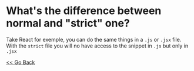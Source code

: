 # What's the difference between normal and "strict" one?

Take React for exemple, you can do the same things in a `.js` or `.jsx` file.</br>
With the `strict` file you will no have access to the snippet in `.js` but only in `.jsx`

<a href="https://github.com/KevinDurand974/vscode-snippets"><< Go Back</a>